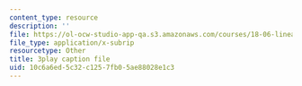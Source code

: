 ```yaml
---
content_type: resource
description: ''
file: https://ol-ocw-studio-app-qa.s3.amazonaws.com/courses/18-06-linear-algebra-spring-2010/10c6a6ed5c32c1257fb05ae88028e1c3_Ts3o2I8_Mxc.srt
file_type: application/x-subrip
resourcetype: Other
title: 3play caption file
uid: 10c6a6ed-5c32-c125-7fb0-5ae88028e1c3
---
```

